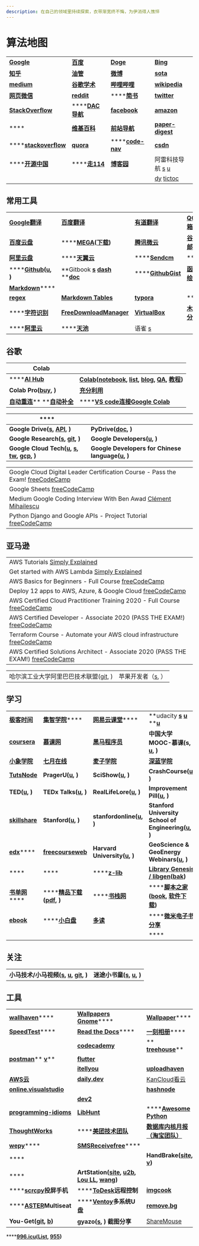 ```yaml
---
description: 在自己的领域里持续探索，衣带渐宽终不悔，为伊消得人憔悴
---
```


# 算法地图

|                                                        |                                                                        |                                                            |                                                                                                |
| ------------------------------------------------------ | ---------------------------------------------------------------------- | ---------------------------------------------------------- | ---------------------------------------------------------------------------------------------- |
| [**Google**](https://www.google.com)                   | [**百度**](https://www.baidu.com)                                        | [**Doge**](https://www.dogedoge.com)                       | [**Bing**](https://cn.bing.com)                                                                |
| [**知乎**](https://www.zhihu.com)                        | [**油管**](https://www.youtube.com/feed/library)                         | [**微博**](https://weibo.com)                                | [**sota**](https://paperswithcode.com/sota)                                                    |
| [**medium**](https://medium.com)                       | [**谷歌学术**](https://scholar.google.com)                                 | [**哔哩哔哩**](https://www.bilibili.com)                       | [**wikipedia**](https://www.wikipedia.org)                                                     |
| [**网页微信**](https://wx2.qq.com)                         | [**reddit**](https://www.reddit.com)                                   | \*\*\*\*[**简书**](https://www.jianshu.com)                  | [**twitter**](https://twitter.com)                                                             |
| [**StackOverflow**](https://stackoverflow.com)         | \*\*\*\*[**DAC导航**](https://nwuzmed.ga)                                | [**facebook**](https://www.facebook.com)                   | [**amazon**](https://www.amazon.com)                                                           |
| \*\*\*\*                                               | [**维基百科**](https://zh.wikipedia.org/wiki/Wikipedia:%E9%A6%96%E9%A1%B5) | [**前站导航**](http://www.frontendjs.com)                      | [**paper-digest**](http://www.paper-digest.com)                                                |
| \*\*\*\*[**stackoverflow**](https://stackoverflow.com) | [**quora**](https://www.quora.com)                                     | \*\*\*\*[**code-nav**](https://github.com/liyupi/code-nav) | [**csdn**](https://www.csdn.net)                                                               |
| \*\*\*\*[**开源中国**](https://www.oschina.net)            | \*\*\*\*[**走114**](http://www.zou114.com)                              | [**博客园**](https://www.cnblogs.com)                         | 阿雷科技导航 [s](https://aleikeji.com) [u](https://www.youtube.com/channel/UCiLtBk8dChPldOho8uTZHhQ) |
|                                                        |                                                                        |                                                            | [dy](https://www.douyin.com/recommend) [tictoc](https://www.tiktok.com/en)                     |

## 常用工具

|                                                                                                        |                                                                                                                              |                                                                                                                                                                      |                                     |
| ------------------------------------------------------------------------------------------------------ | ---------------------------------------------------------------------------------------------------------------------------- | -------------------------------------------------------------------------------------------------------------------------------------------------------------------- | ----------------------------------- |
| [**Google翻译**](https://translate.google.cn)                                                            | [**百度翻译**](http://fanyi.baidu.com/#en/zh/)                                                                                   | [**有道翻译**](http://fanyi.youdao.com)                                                                                                                                  | [**QQ邮箱**](https://mail.qq.com)     |
| [**百度云盘**](https://yun.baidu.com)                                                                      | \*\*\*\*[**MEGA**](https://mega.nz/aff=\_k5fdzrGFpo)**(**[**下载**](https://mega.nz/sync)**)**                                 | [**腾讯微云**](https://www.weiyun.com)                                                                                                                                   | [**谷歌邮箱**](https://mail.google.com) |
| [**阿里云盘**](https://aliyundrive.com/drive)                                                              | \*\*\*\*[**天翼云**](https://cloud.189.cn)                                                                                      | \*\*\*\*[**Sendcm**](https://send.cm)                                                                                                                                | \*\*\*\*                            |
| \*\*\*\*[**Github**](https://github.com)**(**[**u**](https://www.youtube.com/c/GitHub/featured)**, )** | **Gitbook **[**s**](https://www.gitbook.com)** **[**dash**](https://app.gitbook.com)** **[**doc**](https://docs.gitbook.com) | \*\*\*\*[**GithubGist**](https://gist.github.com/discover)                                                                                                           | [**函数绘图**](http://fooplot.com)      |
| [**Markdown**](https://www.zybuluo.com/mdeditor)\*\*\*\*                                               |                                                                                                                              |                                                                                                                                                                      |                                     |
| [**regex**](https://regex101.com)                                                                      | [**Markdown Tables**](https://www.tablesgenerator.com/markdown\_tables)                                                      | [**typora**](https://typora.io)                                                                                                                                      | \*\*\*\*                            |
| \*\*\*\*[**字符识别**](http://119.3.137.32:20808/text)                                                     | [**FreeDownloadManager**](https://www.freedownloadmanager.org/download-fdm-for-linux.htm)                                    | [**VirtualBox**](https://wiki.archlinux.org/index.php/VirtualBox\_\(%E7%AE%80%E4%BD%93%E4%B8%AD%E6%96%87\)#%E5%9C%A8\_Arch\_%E9%87%8C%E5%AE%89%E8%A3%85\_VirtualBox) | [**木头分享**](https://mutou.run)       |
| \*\*\*\*[**阿里云**](https://www.aliyun.com)                                                              | \*\*\*\*[**天池**](https://tianchi.aliyun.com)                                                                                 | 语雀 [s](https://www.yuque.com)                                                                                                                                        |                                     |

## 谷歌

| Colab                                                                                                                                                                                                                                                                                                                             |                                                                                                                                                                                                                                                                                                                                                                                                                                                                |
| --------------------------------------------------------------------------------------------------------------------------------------------------------------------------------------------------------------------------------------------------------------------------------------------------------------------------------- | -------------------------------------------------------------------------------------------------------------------------------------------------------------------------------------------------------------------------------------------------------------------------------------------------------------------------------------------------------------------------------------------------------------------------------------------------------------- |
| \*\*\*\*[**AI Hub**](https://aihub.cloud.google.com)                                                                                                                                                                                                                                                                              | [**Colab**](https://colab.research.google.com)**(**[**notebook**](https://aihub.cloud.google.com/s?category=notebook)**, **[**list**](https://www.youtube.com/playlist?list=PLQY2H8rRoyvyK5aEDAI3wUUqC\_F0oEroL)**, **[**blog**](https://medium.com/tensorflow/colab-an-easy-way-to-learn-and-use-tensorflow-d74d1686e309)**, **[**QA**](https://research.google.com/colaboratory/faq.html#resource-limits)**, **[**教程**](https://www.cnblogs.com/zgqcn/)**)** |
| **Colab Pro(**[**buy**](https://colab.research.google.com/signup)**, )**                                                                                                                                                                                                                                                          | [**充分利用**](https://colab.research.google.com/notebooks/pro.ipynb#scrollTo=Sa-IrJS1aRVJ)                                                                                                                                                                                                                                                                                                                                                                        |
| [**自动重连**](https://blog.csdn.net/DeepFaceLabs/article/details/103889916?dist\_request\_id=1330144.35453.16182301254996507\&depth\_1-utm\_source=distribute.pc\_relevant.none-task-blog-2%7Edefault%7EBlogCommendFromMachineLearnPai2%7Edefault-5.control)** **[**自动补全**](https://blog.csdn.net/low5252/article/details/108965971) | \*\*\*\*[**VS code连接Google Colab**](https://blog.csdn.net/hxydip/article/details/109675192)                                                                                                                                                                                                                                                                                                                                                                    |

| \*\*\*\*                                                                                                                                                                                                                |                                                                                                                     |
| ----------------------------------------------------------------------------------------------------------------------------------------------------------------------------------------------------------------------- | ------------------------------------------------------------------------------------------------------------------- |
| **Google Drive(**[**s**](https://drive.google.com/drive/my-drive)**, **[**API**](https://developers.google.com/drive)**, )**                                                                                            | **PyDrive(**[**doc**](https://pythonhosted.org/PyDrive/index.html)**, )**                                           |
| **Google Research(**[**s**](https://research.google)**, **[**git**](https://github.com/google-research)**, )**                                                                                                          | **Google Developers(**[**u**](https://www.youtube.com/googlecode/featured)**, )**                                   |
| **Google Cloud Tech(**[**u**](https://www.youtube.com/user/googlecloudplatform)**, **[**s**](https://cloud.google.com)**, **[**tw**](https://twitter.com/GCPCloud)**, **[**gcp**](https://cloud.google.com/gcp/)**, )** | **Google Developers for Chinese language(**[**u**](https://www.youtube.com/c/GoogleDevelopersChina/featured)**, )** |

|                                                                                                                               |
| ----------------------------------------------------------------------------------------------------------------------------- |
| Google Cloud Digital Leader Certification Course - Pass the Exam! [freeCodeCamp](https://www.youtube.com/watch?v=UGRDM86MBIQ) |
| Google Sheets [freeCodeCamp](https://www.youtube.com/watch?v=N2opj8XzYBY)                                                     |
| Medium Google Coding Interview With Ben Awad [Clément Mihailescu](https://www.youtube.com/watch?v=4tYoVx0QoN0\&t=48s)         |
| Python Django and Google APIs - Project Tutorial [freeCodeCamp](https://www.youtube.com/watch?v=\_vCT42vDfgw)                 |

## 亚马逊

|                                                                                                                                 |
| ------------------------------------------------------------------------------------------------------------------------------- |
| AWS Tutorials [Simply Explained](https://www.youtube.com/playlist?list=PLzvRQMJ9HDiSaiCYWnEMdQvldmXrdUOmv)                      |
| Get started with AWS Lambda [Simply Explained](https://www.youtube.com/playlist?list=PLzvRQMJ9HDiSQMe68cti8cupI0mzLk1Gc)        |
| AWS Basics for Beginners - Full Course [freeCodeCamp](https://www.youtube.com/watch?v=ulprqHHWlng)                              |
| Deploy 12 apps to AWS, Azure, & Google Cloud [freeCodeCamp](https://www.youtube.com/watch?v=-ANCcFQBk6I)                        |
| AWS Certified Cloud Practitioner Training 2020 - Full Course [freeCodeCamp](https://www.youtube.com/watch?v=3hLmDS179YE)        |
| AWS Certified Developer - Associate 2020 (PASS THE EXAM!) [freeCodeCamp](https://www.youtube.com/watch?v=RrKRN9zRBWs)           |
| Terraform Course - Automate your AWS cloud infrastructure [freeCodeCamp](https://www.youtube.com/watch?v=SLB\_c\_ayRMo)         |
| AWS Certified Solutions Architect - Associate 2020 (PASS THE EXAM!) [freeCodeCamp](https://www.youtube.com/watch?v=Ia-UEYYR44s) |

|                                                          |                                           |
| -------------------------------------------------------- | ----------------------------------------- |
| 哈尔滨工业大学阿里巴巴技术联盟([git](https://github.com/HIT-Alibaba), ) | 苹果开发者（[s](https://developer.apple.com), ） |

## 学习

|                                                                |                                                                                                     |                                                                                          |                                                                                                                                                                                   |
| -------------------------------------------------------------- | --------------------------------------------------------------------------------------------------- | ---------------------------------------------------------------------------------------- | --------------------------------------------------------------------------------------------------------------------------------------------------------------------------------- |
| [**极客时间**](https://time.geekbang.org/dashboard/course)         | [**集智学院**](https://campus.swarma.org)\*\*\*\*                                                       | [**网易云课堂**](https://study.163.com)\*\*\*\*                                               | **udacity **[**s**](https://cn.udacity.com)** **[**u**](https://www.youtube.com/c/Udacity/playlists)** **[**u**](https://www.youtube.com/channel/UCL9-bfld991n7mK2NAzuupA/videos) |
| [**coursera**](https://zh.coursera.org)                        | [**慕课网**](https://www.imooc.com)                                                                    | [**黑马程序员**](http://yun.itheima.com)                                                      | **中国大学MOOC-慕课(s, **[**u**](https://www.youtube.com/c/%E4%B8%AD%E5%9B%BD%E5%A4%A7%E5%AD%A6MOOC%E6%85%95%E8%AF%BE/playlists)**, )**                                                 |
| [**小象学院**](https://www.chinahadoop.cn)                         | [**七月在线**](https://www.julyedu.com)                                                                 | [**麦子学院**](http://www.maiziedu.com)                                                      | [**深蓝学院**](https://www.shenlanxueyuan.com)                                                                                                                                        |
| [**TutsNode**](https://tutsnode.com)                           | **PragerU(**[**u**](https://www.youtube.com/c/prageruniversity/playlists)**, )**                    | **SciShow(**[**u**](https://www.youtube.com/c/SciShow/playlists)**, )**                  | **CrashCourse(**[**u**](https://www.youtube.com/user/crashcourse/featured)**, )**                                                                                                 |
| **TED(**[**u**](https://www.youtube.com/c/TED/featured)**, )** | **TEDx Talks(**[**u**](https://www.youtube.com/user/TEDxTalks/featured)**, )**                      | **RealLifeLore(**[**u**](https://www.youtube.com/c/RealLifeLore/playlists)**, )**        | **Improvement Pill(**[**u**](https://www.youtube.com/c/ImprovementPillChannel/playlists)**, )**                                                                                   |
| [**skillshare**](https://www.skillshare.com)                   | **Stanford(**[**u**](https://www.youtube.com/c/stanford/playlists)**, )**                           | **stanfordonline(**[**u**](https://www.youtube.com/user/stanfordonline/playlists)**, )** | **Stanford University School of Engineering(**[**u**](https://www.youtube.com/c/stanfordengineering/playlists)**, )**                                                             |
| [**edx**](https://www.edx.org)\*\*\*\*                         | [**freecourseweb**](https://freecourseweb.com)                                                      | **Harvard University(**[**u**](https://www.youtube.com/c/harvard/playlists)**, )**       | **GeoScience & GeoEnergy Webinars(**[**u**](https://www.youtube.com/channel/UCoIW2njFBhPNDlNFdF8Z9uA/videos)**, )**                                                               |
| \*\*\*\*                                                       | \*\*\*\*                                                                                            | \*\*\*\*[**z-lib**](https://z-lib.org)                                                   | [**Library Genesis / libgen**](https://libgen.is)**(**[**bak**](https://libgen.rs)**)**                                                                                           |
| [**书单网**](https://www.shudan.vip)\*\*\*\*                      | \*\*\*\*[**精品下载**](http://www.j9p.com)**(**[**pdf**](http://www.j9p.com/class/r\_16\_1.html)**, )** | \*\*\*\*[**书栈网**](https://www.bookstack.cn)                                              | \*\*\*\*[**脚本之家**](https://www.jb51.net)**(**[**book**](https://www.jb51.net/books/)**, **[**软件下载**](https://www.jb51.net/softs/)**)**                                            |
| [**ebook**](http://clg5.info/search?word=ebook-pdf)            | \*\*\*\*[**小白盘**](https://www.xiaobaipan.com)                                                       | [**多读**](http://www.duodu.cc)                                                            | \*\*\*\*[**微米电子书分享**](https://www.dzsfx.com)                                                                                                                                      |
|                                                                |                                                                                                     |                                                                                          | \*\*\*\*                                                                                                                                                                          |

## 关注

|                                                                                                                                                                                    |                                                                                                              |
| ---------------------------------------------------------------------------------------------------------------------------------------------------------------------------------- | ------------------------------------------------------------------------------------------------------------ |
| **小马技术/小马视频(**[**s**](http://komavideo.com)**, **[**u**](https://www.youtube.com/channel/UCazV3A3\_1-Mtd6E\_auw\_ifg/featured)**, **[**git**](https://github.com/komavideo)**, )** | **迷途小书童(**[**s**](https://xugaoxiang.com)**, **[**u**](https://www.youtube.com/c/xugaoxiang/featured)**, )** |

## 工具

|                                                                                                                     |                                                                                                                                                                                                                                      |                                                                                                               |
| ------------------------------------------------------------------------------------------------------------------- | ------------------------------------------------------------------------------------------------------------------------------------------------------------------------------------------------------------------------------------ | ------------------------------------------------------------------------------------------------------------- |
| [**wallhaven**](https://wallhaven.cc)\*\*\*\*                                                                       | [**Wallpapers Gnome**](https://www.gnome-look.org/browse/cat/300/page/1/ord/latest/)\*\*\*\*                                                                                                                                         | [**Wallpaper**](https://wallpapersite.com)\*\*\*\*                                                            |
| [**SpeedTest**](https://www.speedtest.net)\*\*\*\*                                                                  | [**Read the Docs**](https://readthedocs.org)\*\*\*\*                                                                                                                                                                                 | [**一刻相册**](https://photo.baidu.com)\*\*\*\*                                                                   |
|                                                                                                                     | [**codecademy**](https://www.codecademy.com)                                                                                                                                                                                         | \*\* [**treehouse**](https://teamtreehouse.com)\*\*                                                           |
| [**postman**](https://www.postman.com)\*\* [**v**](https://www.douyin.com/video/7005925603278949670)\*\*            | [**flutter**](https://flutter.dev/docs)                                                                                                                                                                                              |                                                                                                               |
|                                                                                                                     | [**itellyou**](https://msdn.itellyou.cn)                                                                                                                                                                                             | [**uploadhaven**](https://uploadhaven.com)                                                                    |
| [**AWS云**](https://aws.amazon.com/cn/free)                                                                          | [**daily.dev**](https://daily.dev)                                                                                                                                                                                                   | [KanCloud看云](https://www.kancloud.cn)                                                                         |
| [**online.visualstudio**](https://online.visualstudio.com/environments)                                             |                                                                                                                                                                                                                                      | [**hashnode**](https://hashnode.com)                                                                          |
|                                                                                                                     | [**dev2**](http://dev2.co.za)                                                                                                                                                                                                        |                                                                                                               |
| [**programming-idioms**](https://programming-idioms.org/about#about-block-cheatsheets)                              | [**LibHunt**](https://www.libhunt.com)                                                                                                                                                                                               | \*\*\*\*[**Awesome Python**](https://python.libhunt.com)                                                      |
| [**ThoughtWorks**](https://www.thoughtworks.com/cn/radar)                                                           | \*\*\*\*[**美团技术团队**](https://tech.meituan.com)                                                                                                                                                                                       | [**数据库内核月报（淘宝团队）**](http://mysql.taobao.org/monthly/)                                                         |
| [**wepy**](https://github.com/aben1188/awesome-wepy)\*\*\*\*                                                        | [**SMSReceivefree**](https://smsreceivefree.com)\*\*\*\*                                                                                                                                                                             |                                                                                                               |
| \*\*\*\*                                                                                                            |                                                                                                                                                                                                                                      | **HandBrake(**[**site**](https://handbrake.fr)**, **[**v**](https://www.youtube.com/watch?v=p9wzB3CNXuQ)**)** |
| \*\*\*\*                                                                                                            | **ArtStation(**[**site**](https://www.artstation.com)**, **[**u2b**](https://www.youtube.com/c/ArtStationHQ/featured)**, **[**Lou LL**](https://www.artstation.com/arroll)**, **[**wang**](https://www.artstation.com/wangchen)**)** |                                                                                                               |
| \*\*\*\*[**scrcpy**](https://github.com/Genymobile/scrcpy/)**投屏手机**                                                 | \*\*\*\*[**ToDesk**](https://www.todesk.com)**远程控制**                                                                                                                                                                                 | [**imgcook**](https://www.imgcook.com)                                                                        |
| \*\*\*\*[**ASTER**](https://www.ibik.ru)**Multiseat**                                                               | \*\*\*\*[**Ventoy**](https://www.ventoy.net/cn/index.html)**多系统U盘**                                                                                                                                                                  | [**remove.bg**](https://www.remove.bg/zh)                                                                     |
| **You-Get(**[**git**](https://github.com/soimort/you-get)**, **[**b**](https://www.jianshu.com/p/dd7f04c27a79)**)** | **gyazo(**[**s**](https://gyazo.com)**, ) 截图分享**                                                                                                                                                                                     | [ShareMouse](https://www.sharemouse.com)                                                                      |

\*\*\*\*[**996.icu**](https://996.icu/#/zh\_CN)**(**[**List**](https://github.com/fengT-T/996\_list)**, **[**955**](https://github.com/formulahendry/955.WLB)**)**

